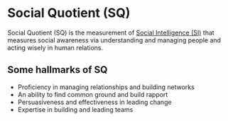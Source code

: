 # Social Quotient (SQ)

Social Quotient (SQ) is the measurement of [Social Intelligence (SI)](README.md#social-intelligence-si) that measures social awareness via understanding and managing people and acting wisely in human relations.

## Some hallmarks of SQ

- Proficiency in managing relationships and building networks
- An ability to find common ground and build rapport
- Persuasiveness and effectiveness in leading change
- Expertise in building and leading teams